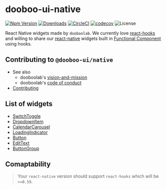 # dooboo-ui-native

[![Npm Version](http://img.shields.io/npm/v/@dooboo-ui/native.svg?style=flat-square)](https://npmjs.org/package/@dooboo-ui/native)
[![Downloads](http://img.shields.io/npm/dm/@dooboo-ui/native.svg?style=flat-square)](https://npmjs.org/package/@dooboo-ui/native)
[![CircleCI](https://circleci.com/gh/dooboolab/@dooboo-ui/native.svg?style=shield)](https://circleci.com/gh/dooboolab/@dooboo-ui/native)
[![codecov](https://codecov.io/gh/dooboolab/@dooboo-ui/native/branch/master/graph/badge.svg)](https://codecov.io/gh/dooboolab/@dooboo-ui/native)
![License](http://img.shields.io/npm/l/@dooboo-ui/native.svg?style=flat-square)

React Native widgets made by `dooboolab`.
We currently love [react-hooks](https://code.fb.com/open-source/react-hooks) and willing to share our [react-native](https://facebook.github.io/react-native) widgets built in [Functional Component](https://logrocket.com/blog/pure-functional-components) using hooks.

## Contributing to `@dooboo-ui/native`

- See also
  - dooboolab's [vision-and-mission](https://github.com/dooboolab/dooboolab.com/blob/master/vision-and-mission.md)
  - dooboolab's [code of conduct](https://github.com/dooboolab/dooboolab.com/blob/master/code-of-conduct.md)
- [Contributing](CONTRIBUTING.md)

## List of widgets

- [SwitchToggle](https://github.com/dooboolab/dooboo-ui-native/tree/master/src/components/shared/SwitchToggle)
- [DropdownItem](https://github.com/dooboolab/dooboo-ui-native/tree/master/src/components/shared/DropdownItem)
- [CalendarCarousel](https://github.com/dooboolab/dooboo-ui-native/tree/master/src/components/shared/CalendarCarousel)
- [LoadingIndicator](https://github.com/dooboolab/dooboo-ui-native/tree/master/src/components/shared/LoadingIndicator)
- [Button](https://github.com/dooboolab/dooboo-ui-native/tree/master/src/components/shared/Button)
- [EditText](https://github.com/dooboolab/dooboo-ui-native/tree/master/src/components/shared/EditText)
- [ButtonGroup](https://github.com/dooboolab/dooboo-ui-native/tree/master/src/components/shared/ButtonGroup)

## Comaptability

> Your `react-native` version should support `react-hooks` which will be `>=0.59`.
